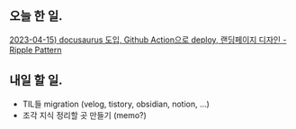 ## 오늘 한 일.

[2023-04-15) docusaurus 도입, Github Action으로 deploy, 랜딩페이지 디자인 - Ripple Pattern](../../projects/coding/blog/2023-04-15)

## 내일 할 일.

* TIL들 migration (velog, tistory, obsidian, notion, ...)
* 조각 지식 정리할 곳 만들기 (memo?)